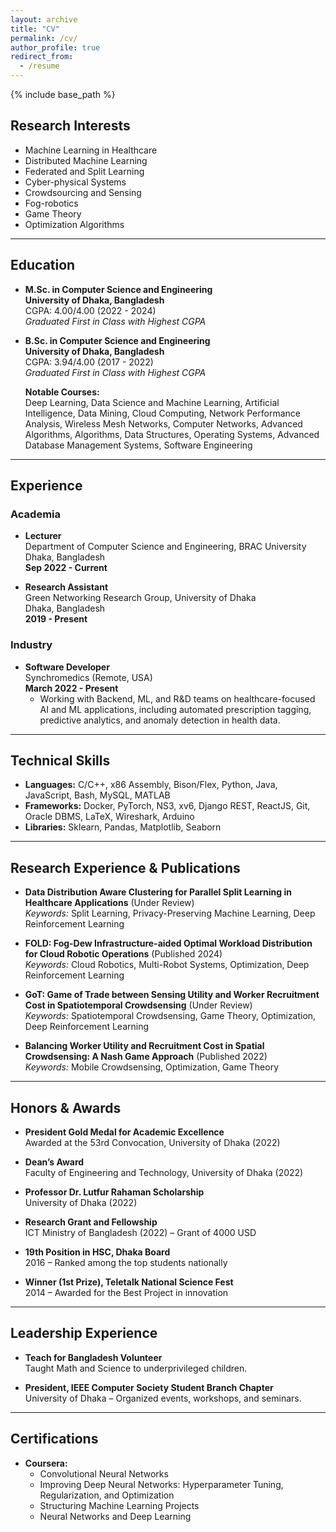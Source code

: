 ```yaml
---
layout: archive
title: "CV"
permalink: /cv/
author_profile: true
redirect_from:
  - /resume
---
```


{% include base_path %}

## Research Interests
- Machine Learning in Healthcare
- Distributed Machine Learning
- Federated and Split Learning
- Cyber-physical Systems
- Crowdsourcing and Sensing
- Fog-robotics
- Game Theory
- Optimization Algorithms

---

## Education
- **M.Sc. in Computer Science and Engineering**  
  **University of Dhaka, Bangladesh**  
  CGPA: 4.00/4.00 (2022 - 2024)  
  *Graduated First in Class with Highest CGPA*

- **B.Sc. in Computer Science and Engineering**  
  **University of Dhaka, Bangladesh**  
  CGPA: 3.94/4.00 (2017 - 2022)  
  *Graduated First in Class with Highest CGPA*

  **Notable Courses:**  
  Deep Learning, Data Science and Machine Learning, Artificial Intelligence, Data Mining, Cloud Computing, Network Performance Analysis, Wireless Mesh Networks, Computer Networks, Advanced Algorithms, Algorithms, Data Structures, Operating Systems, Advanced Database Management Systems, Software Engineering

---

## Experience

### Academia
- **Lecturer**  
  Department of Computer Science and Engineering, BRAC University  
  Dhaka, Bangladesh  
  **Sep 2022 - Current**

- **Research Assistant**  
  Green Networking Research Group, University of Dhaka  
  Dhaka, Bangladesh  
  **2019 - Present**

### Industry
- **Software Developer**  
  Synchromedics (Remote, USA)  
  **March 2022 - Present**  
  - Working with Backend, ML, and R&D teams on healthcare-focused AI and ML applications, including automated prescription tagging, predictive analytics, and anomaly detection in health data.

---

## Technical Skills

- **Languages:** C/C++, x86 Assembly, Bison/Flex, Python, Java, JavaScript, Bash, MySQL, MATLAB
- **Frameworks:** Docker, PyTorch, NS3, xv6, Django REST, ReactJS, Git, Oracle DBMS, LaTeX, Wireshark, Arduino
- **Libraries:** Sklearn, Pandas, Matplotlib, Seaborn

---

## Research Experience & Publications

- **Data Distribution Aware Clustering for Parallel Split Learning in Healthcare Applications** (Under Review)  
  *Keywords:* Split Learning, Privacy-Preserving Machine Learning, Deep Reinforcement Learning

- **FOLD: Fog-Dew Infrastructure-aided Optimal Workload Distribution for Cloud Robotic Operations** (Published 2024)  
  *Keywords:* Cloud Robotics, Multi-Robot Systems, Optimization, Deep Reinforcement Learning

- **GoT: Game of Trade between Sensing Utility and Worker Recruitment Cost in Spatiotemporal Crowdsensing** (Under Review)  
  *Keywords:* Spatiotemporal Crowdsensing, Game Theory, Optimization, Deep Reinforcement Learning

- **Balancing Worker Utility and Recruitment Cost in Spatial Crowdsensing: A Nash Game Approach** (Published 2022)  
  *Keywords:* Mobile Crowdsensing, Optimization, Game Theory

---

## Honors & Awards

- **President Gold Medal for Academic Excellence**  
  Awarded at the 53rd Convocation, University of Dhaka (2022)

- **Dean’s Award**  
  Faculty of Engineering and Technology, University of Dhaka (2022)

- **Professor Dr. Lutfur Rahaman Scholarship**  
  University of Dhaka (2022)

- **Research Grant and Fellowship**  
  ICT Ministry of Bangladesh (2022) – Grant of 4000 USD

- **19th Position in HSC, Dhaka Board**  
  2016 – Ranked among the top students nationally

- **Winner (1st Prize), Teletalk National Science Fest**  
  2014 – Awarded for the Best Project in innovation

---

## Leadership Experience

- **Teach for Bangladesh Volunteer**  
  Taught Math and Science to underprivileged children.

- **President, IEEE Computer Society Student Branch Chapter**  
  University of Dhaka – Organized events, workshops, and seminars.

---

## Certifications

- **Coursera:**  
  - Convolutional Neural Networks  
  - Improving Deep Neural Networks: Hyperparameter Tuning, Regularization, and Optimization  
  - Structuring Machine Learning Projects  
  - Neural Networks and Deep Learning